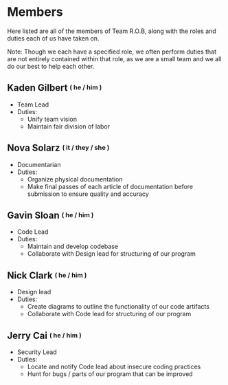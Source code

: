 # Members
Here listed are all of the members of Team R.O.B, along with the roles and duties each of us have taken on.

Note: Though we each have a specified role, we often perform duties that are not entirely contained within that role, 
as we are a small team and we all do our best to help each other.

## Kaden Gilbert <sup><sub>( he / him )</sub></sup>

- Team Lead
- Duties:
  - Unify team vision
  - Maintain fair division of labor

## Nova Solarz <sup><sub>( it / they / she )</sub></sup>

- Documentarian
- Duties:
  - Organize physical documentation
  - Make final passes of each article of documentation before submission to ensure quality and accuracy

## Gavin Sloan <sup><sub>( he / him )</sub></sup>

- Code Lead
- Duties:
  - Maintain and develop codebase
  - Collaborate with Design lead for structuring of our program

## Nick Clark <sup><sub>( he / him )</sub></sup>

- Design lead
- Duties:
  - Create diagrams to outline the functionality of our code artifacts
  - Collaborate with Code lead for structuring of our program


## Jerry Cai <sup><sub>( he / him )</sub></sup>

- Security Lead
- Duties:
  - Locate and notify Code lead about insecure coding practices
  - Hunt for bugs / parts of our program that can be improved
